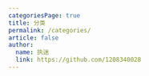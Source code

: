 ```yaml
---
categoriesPage: true
title: 分类
permalink: /categories/
article: false
author: 
  name: 执迷
  link: https://github.com/1208340028
---
```

